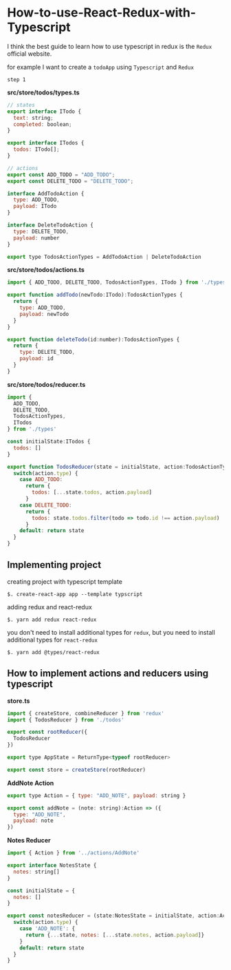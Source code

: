 # How-to-use-React-Redux-with-Typescript

I think the best guide to learn how to use typescript in redux is the `Redux` official website.

for example I want to create a `todoApp` using `Typescript` and `Redux`

`step 1`

**src/store/todos/types.ts**

```js
// states
export interface ITodo {
  text: string;
  completed: boolean;
}

export interface ITodos {
  todos: ITodo[];
}

// actions
export const ADD_TODO = "ADD_TODO";
export const DELETE_TODO = "DELETE_TODO";

interface AddTodoAction {
  type: ADD_TODO,
  payload: ITodo
}

interface DeleteTodoAction {
  type: DELETE_TODO,
  payload: number
}

export type TodosActionTypes = AddTodoAction | DeleteTodoAction
```

**src/store/todos/actions.ts**

```js
import { ADD_TODO, DELETE_TODO, TodosActionTypes, ITodo } from './types';

export function addTodo(newTodo:ITodo):TodosActionTypes {
  return {
    type: ADD_TODO,
    payload: newTodo
  }
}

export function deleteTodo(id:number):TodosActionTypes {
  return {
    type: DELETE_TODO,
    payload: id
  }
}
```

**src/store/todos/reducer.ts**

```js
import {
  ADD_TODO,
  DELETE_TODO,
  TodosActionTypes,
  ITodos
} from './types'

const initialState:ITodos {
  todos: []
}

export function TodosReducer(state = initialState, action:TodosActionTypes):ITodos {
  switch(action.type) {
    case ADD_TODO:
      return {
        todos: [...state.todos, action.payload]
      }
    case DELETE_TODO:
      return {
        todos: state.todos.filter(todo => todo.id !== action.payload)
      }
    default: return state
  }
}
```

## Implementing project

creating project with typescript template

`$. create-react-app app --template typscript`


adding redux and react-redux

`$. yarn add redux react-redux`

you don't need to install additional types for `redux`, but you need to install additional types for `react-redux`

`$. yarn add @types/react-redux`


## How to implement actions and reducers using typescript

**store.ts**

```js
import { createStore, combineReducer } from 'redux'
import { TodosReducer } from './todos'

export const rootReducer({
  TodosReducer
})

export type AppState = ReturnType<typeof rootReducer>

export const store = createStore(rootReducer)
```

**AddNote Action**

```js
export type Action = { type: "ADD_NOTE", payload: string }

export const addNote = (note: string):Action => ({
  type: "ADD_NOTE",
  payload: note
})
```

**Notes Reducer**

```js
import { Action } from '../actions/AddNote'

export interface NotesState {
  notes: string[]
}

const initialState = {
  notes: []
}

export const notesReducer = (state:NotesState = initialState, action:Action) => {
  switch(action.type) {
    case 'ADD_NOTE': {
      return {...state, notes: [...state.notes, action.payload]}
    }
    default: return state
  }
}
```
